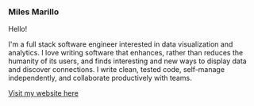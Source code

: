 ### Miles Marillo
Hello!
<!-- <img height="180em" src="https://github-readme-stats.vercel.app/api?username=milesjamz&show_icons=true&hide_border=true&&count_private=true&include_all_commits=true" />
-->
I'm a full stack software engineer interested in data visualization and analytics. I love writing software that enhances,
rather than reduces the humanity of its users, and finds interesting and new ways to display
data and discover connections. I write clean, tested code, self-manage independently,
and collaborate productively with teams.


[Visit my website here](https://miles-marillo.netlify.app)

<!--
**milesjamz/milesjamz** is a ✨ _special_ ✨ repository because its `README.md` (this file) appears on your GitHub profile.

Here are some ideas to get you started:

- 🔭 I’m currently working on ...
- 🌱 I’m currently learning ...
- 👯 I’m looking to collaborate on ...
- 🤔 I’m looking for help with ...
- 💬 Ask me about ...
- 📫 How to reach me: ...
- 😄 Pronouns: ...
- ⚡ Fun fact: ...
-->
